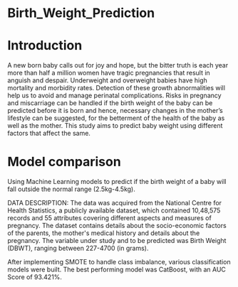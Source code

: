 # Birth_Weight_Prediction
# Introduction
A new born baby calls out for joy and hope, but the bitter truth is each year more than half a
million women have tragic pregnancies that result in anguish and despair. Underweight and
overweight babies have high mortality and morbidity rates. Detection of these growth
abnormalities will help us to avoid and manage perinatal complications. Risks in pregnancy
and miscarriage can be handled if the birth weight of the baby can be predicted before it is
born and hence, necessary changes in the mother’s lifestyle can be suggested, for the
betterment of the health of the baby as well as the mother. This study aims to predict baby
weight using different factors that affect the same.

# Model comparison

Using Machine Learning models to predict if the birth weight of a baby will fall outside the normal range (2.5kg-4.5kg). 

DATA DESCRIPTION:
The data was acquired from the National Centre for Health Statistics, a publicly available dataset, which contained 10,48,575 records and 55 attributes covering different aspects  and measures of pregnancy. The dataset contains details about the socio-economic factors of the parents, the mother's medical history and details about the pregnancy. The variable under study and to be predicted was Birth Weight (DBWT), ranging between 227-4700 (in grams). 

After implementing SMOTE to handle class imbalance, various classification models were built. The best performing model was CatBoost, with an AUC Score of 93.421%.
